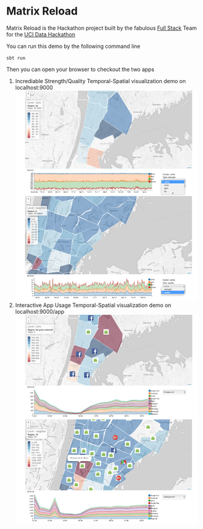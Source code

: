 Matrix Reload
=================================

Matrix Reload is the Hackathon project built by the fabulous [Full Stack](https://www.instagram.com/p/BFevlvngIik/) Team for the
[UCI Data Hackathon](ucidatahackathon.com)

You can run this demo by the following command line

```
sbt run
```

Then you can open your browser to checkout the two apps

1. Incrediable Strength/Quality Temporal-Spatial visualization demo on localhost:9000 
![Signal Strengh Geo Distribution](/public/screenshots/signal-strengh.png?raw=true "Signal Strength of CDMA")
![Zoomin](/public/screenshots/signal-strengh-zoomin.png?raw=true "Zoomin to next level")
2. Interactive App Usage Temporal-Spatial visualization demo on localhost:9000/app
![App Usage](/public/screenshots/appusage.png?raw=true "Most popular app for different neighborhood")
![Backgroud App](/public/screenshots/appusage-bg.png?raw=true "Distribution of the Backgound App")




